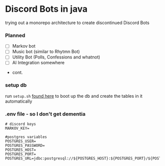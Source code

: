# Discord Bots in java

trying out a monorepo architecture to create discontinued Discord Bots

### Planned

- [ ] Markov bot
- [ ] Music bot (similar to Rhytmn Bot)
- [ ] Utility Bot (Polls, Confessions and whatnot)
- [ ] AI Integration somewhere
- cont.

### setup db

run `setup.sh` [found here](./db_setup) to boot up the db and create the tables in it automatically

### .env file - so I don't get dementia

```
# discord keys
MARKOV_KEY=

#postgres variables
POSTGRES_USER=
POSTGRES_PASSWORD=
POSTGRES_HOST=
POSTGRES_PORT=
POSTGRES_URL=jdbc:postgresql://${POSTGRES_HOST}:${POSTGRES_PORT}/${POSTGRES_USER}

```
